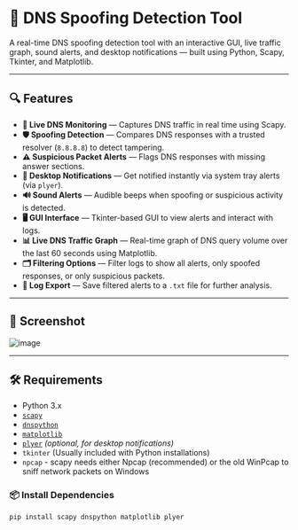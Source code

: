 # 🚨 DNS Spoofing Detection Tool

A real-time DNS spoofing detection tool with an interactive GUI, live traffic graph, sound alerts, and desktop notifications — built using Python, Scapy, Tkinter, and Matplotlib.

---

## 🔍 Features

- **🔎 Live DNS Monitoring** — Captures DNS traffic in real time using Scapy.
- **🛡️ Spoofing Detection** — Compares DNS responses with a trusted resolver (`8.8.8.8`) to detect tampering.
- **⚠️ Suspicious Packet Alerts** — Flags DNS responses with missing answer sections.
- **📢 Desktop Notifications** — Get notified instantly via system tray alerts (via `plyer`).
- **🔊 Sound Alerts** — Audible beeps when spoofing or suspicious activity is detected.
- **🖥️ GUI Interface** — Tkinter-based GUI to view alerts and interact with logs.
- **📊 Live DNS Traffic Graph** — Real-time graph of DNS query volume over the last 60 seconds using Matplotlib.
- **🗂️ Filtering Options** — Filter logs to show all alerts, only spoofed responses, or only suspicious packets.
- **💾 Log Export** — Save filtered alerts to a `.txt` file for further analysis.

---


## 📸 Screenshot

![image](https://github.com/user-attachments/assets/6a9c637d-dfe9-43f5-a80c-fd319ef2a716)


---

## 🛠️ Requirements

- Python 3.x
- [`scapy`](https://pypi.org/project/scapy/)
- [`dnspython`](https://pypi.org/project/dnspython/)
- [`matplotlib`](https://pypi.org/project/matplotlib/)
- [`plyer`](https://pypi.org/project/plyer/) *(optional, for desktop notifications)*
- `tkinter` (Usually included with Python installations)
- `npcap` - scapy needs either Npcap (recommended) or the old WinPcap to sniff network packets on Windows

### 📦 Install Dependencies

```bash
pip install scapy dnspython matplotlib plyer
